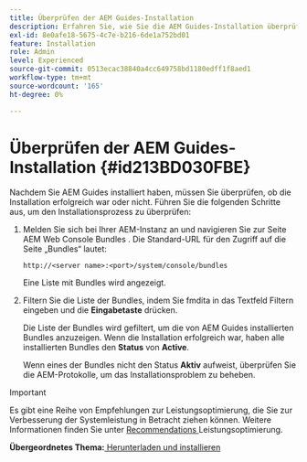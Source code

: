```yaml
---
title: Überprüfen der AEM Guides-Installation
description: Erfahren Sie, wie Sie die AEM Guides-Installation überprüfen
exl-id: 8e0afe18-5675-4c7e-b216-6de1a752bd01
feature: Installation
role: Admin
level: Experienced
source-git-commit: 0513ecac38840a4cc649758bd1180edff1f8aed1
workflow-type: tm+mt
source-wordcount: '165'
ht-degree: 0%

---
```


# Überprüfen der AEM Guides-Installation {#id213BD030FBE}

Nachdem Sie AEM Guides installiert haben, müssen Sie überprüfen, ob die Installation erfolgreich war oder nicht. Führen Sie die folgenden Schritte aus, um den Installationsprozess zu überprüfen:

1. Melden Sie sich bei Ihrer AEM-Instanz an und navigieren Sie zur Seite AEM Web Console Bundles . Die Standard-URL für den Zugriff auf die Seite „Bundles“ lautet:

   ```http
   http://<server name>:<port>/system/console/bundles
   ```

   Eine Liste mit Bundles wird angezeigt.

1. Filtern Sie die Liste der Bundles, indem Sie fmdita in das Textfeld Filtern eingeben und die **Eingabetaste** drücken.

   Die Liste der Bundles wird gefiltert, um die von AEM Guides installierten Bundles anzuzeigen. Wenn die Installation erfolgreich war, haben alle installierten Bundles den **Status** von **Active**.

   Wenn eines der Bundles nicht den Status **Aktiv** aufweist, überprüfen Sie die AEM-Protokolle, um das Installationsproblem zu beheben.


>[!IMPORTANT]
>
> Es gibt eine Reihe von Empfehlungen zur Leistungsoptimierung, die Sie zur Verbesserung der Systemleistung in Betracht ziehen können. Weitere Informationen finden Sie unter [Recommendations ](download-install-recommend-perf-optimiz.md#) Leistungsoptimierung.

**Übergeordnetes Thema:**[ Herunterladen und installieren](download-install.md)
